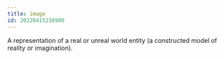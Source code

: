 ```yaml
---
title: image
id: 20220415238900
---
```


A representation of a real or unreal world entity (a constructed model of reality or imagination).
